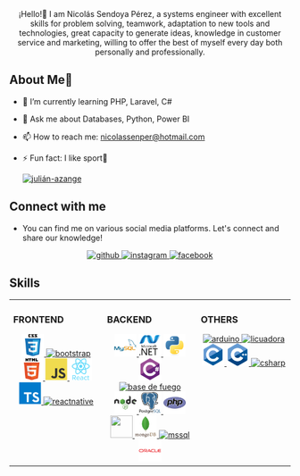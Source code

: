 <div align="center" dir="auto">
¡Hello!👋 I am Nicolás Sendoya Pérez, a systems engineer with excellent skills for problem solving, teamwork, adaptation to new tools and technologies, great capacity to generate ideas, knowledge in customer service and marketing, willing to offer the best of myself every day both personally and professionally.
</div>

## About Me📝

- 🌱 I’m currently learning PHP, Laravel, C#
- 💬 Ask me about Databases, Python, Power BI
- 📫 How to reach me: nicolassenper@hotmail.com
- ⚡ Fun fact: I like sport🏃

   <a target="_blank" rel="noopener noreferrer nofollow" href="https://camo.githubusercontent.com/6e1a0c15217e2700b9f0b3cc3835bcc0039871e4da224364bac9252a760651ef/68747470733a2f2f6b6f6d617265762e636f6d2f67687076632f3f757365726e616d653d6a756c69616e2d617a616e6765266c6162656c3d50726f66696c65253230766965777326636f6c6f723d306537356236267374796c653d666c6174"><img src="https://camo.githubusercontent.com/6e1a0c15217e2700b9f0b3cc3835bcc0039871e4da224364bac9252a760651ef/68747470733a2f2f6b6f6d617265762e636f6d2f67687076632f3f757365726e616d653d6a756c69616e2d617a616e6765266c6162656c3d50726f66696c65253230766965777326636f6c6f723d306537356236267374796c653d666c6174" alt="julián-azange" data-canonical-src="https://komarev.com/ghpvc/?username=julian-azange&amp;label=Profile%20views&amp;color=0e75b6&amp;style=flat" style="max-width: 100%;"></a>

## Connect with me
   
- You can find me on various social media platforms. Let's connect and share our knowledge!
 
<div align="center" dir="auto">  
<a href="https://github.com/Sendoya">
<img src="https://camo.githubusercontent.com/d40833b012ea2741c4a860a314a3d2eb63bdb0b6bd35d7b57ed0270b992bfa7d/68747470733a2f2f696d672e736869656c64732e696f2f62616467652f6769746875622d2532333234323932652e7376673f267374796c653d666f722d7468652d6261646765266c6f676f3d676974687562266c6f676f436f6c6f723d7768697465" alt="github" data-canonical-src="https://img.shields.io/badge/github-%2324292e.svg?&amp;style=for-the-badge&amp;logo=github&amp;logoColor=white" style="max-width: 100%;">

</a>
<a href="https://www.instagram.com/elsendoya01" rel="nofollow">
<img src="https://camo.githubusercontent.com/a19456839968069bd49c80513a0558441e5d333b568d24c3e0312cbc3028a919/68747470733a2f2f696d672e736869656c64732e696f2f62616467652f696e7374616772616d2d2532333030303030302e7376673f267374796c653d666f722d7468652d6261646765266c6f676f3d696e7374616772616d266c6f676f436f6c6f723d7768697465" alt="instagram" data-canonical-src="https://img.shields.io/badge/instagram-%23000000.svg?&amp;style=for-the-badge&amp;logo=instagram&amp;logoColor=white" style="max-width: 100%;">
</a>

<a href="https://www.facebook.com/Nicolas.Sendoya" rel="nofollow">
<img src="https://camo.githubusercontent.com/4a07660ce3c823d11dd535d7688a0ea22a4fe8f8bf115949b8d0a903765d7aea/68747470733a2f2f696d672e736869656c64732e696f2f62616467652f66616365626f6f6b2d2532333245383746422e7376673f267374796c653d666f722d7468652d6261646765266c6f676f3d66616365626f6f6b266c6f676f436f6c6f723d7768697465" alt="facebook" data-canonical-src="https://img.shields.io/badge/facebook-%232E87FB.svg?&amp;style=for-the-badge&amp;logo=facebook&amp;logoColor=white" style="max-width: 100%;">
</a>
</div>

## Skills

<table>
<tbody>
<tr>
<td valign="top" width="33%">
<div class="markdown-heading" dir="auto">
<h3 class="heading-element" dir="auto">FRONTEND</h3>
</div>
<div align="center" dir="auto">  

<a href="https://www.w3schools.com/css/" rel="nofollow">
   <img src="https://raw.githubusercontent.com/devicons/devicon/master/icons/css3/css3-original-wordmark.svg" alt="css3" width="40" height="40" style="max-width: 100%;">
   </a>

<a href="https://getbootstrap.com" rel="nofollow">
   <img src="https://upload.wikimedia.org/wikipedia/commons/b/b2/Bootstrap_logo.svg" alt="bootstrap" width="40" height="40" style="max-width: 100%;">
   </a>

<a href="https://lenguajehtml.com/html/" rel="nofollow">
   <img src="https://raw.githubusercontent.com/devicons/devicon/master/icons/html5/html5-original-wordmark.svg" alt="html5" width="40" height="40" style="max-width: 100%;">
  </a>

<a href="https://developer.mozilla.org/en-US/docs/Web/JavaScript" rel="nofollow">
    <img src="https://raw.githubusercontent.com/devicons/devicon/master/icons/javascript/javascript-original.svg" alt="javascript" width="40" height="40" style="max-width: 100%;">
  </a>

<a href="https://reactjs.org/" rel="nofollow">
    <img src="https://raw.githubusercontent.com/devicons/devicon/master/icons/react/react-original-wordmark.svg" alt="reac" width="40" height="40" style="max-width: 100%;">
  </a>

<a href="https://www.typescriptlang.org/" rel="nofollow">
    <img src="https://raw.githubusercontent.com/devicons/devicon/master/icons/typescript/typescript-original.svg" alt="typescript" width="40" height="40" style="max-width: 100%;">
  </a>

<a href="https://reactnative.dev/" rel="nofollow">
   <img src="https://camo.githubusercontent.com/44059541e82482d15a51d37935c0fb6b684a9b00226739491be20bbc72c3f59d/68747470733a2f2f72656163746e61746976652e6465762f696d672f6865616465725f6c6f676f2e737667" alt="reactnative" width="40" height="40" data-canonical-src="https://reactnative.dev/img/header_logo.svg" style="max-width: 100%;">
  </a>
  </div>

<td valign="top" width="33%">
<div class="markdown-heading" dir="auto">
<h3 class="heading-element" dir="auto">BACKEND</h3>
</div>
<div align="center" dir="auto">

<a href="https://www.mysql.com/" rel="nofollow">
    <img src="https://raw.githubusercontent.com/devicons/devicon/master/icons/mysql/mysql-original-wordmark.svg" alt="mysql" width="40" height="40" style="max-width: 100%;">
  </a>

<a href="https://dotnet.microsoft.com/" rel="nofollow">
    <img src="https://raw.githubusercontent.com/devicons/devicon/master/icons/dot-net/dot-net-original-wordmark.svg" alt="dotnet" width="40" height="40" style="max-width: 100%;">
  </a>

  <a href="https://www.python.org" rel="nofollow">
    <img src="https://raw.githubusercontent.com/devicons/devicon/master/icons/python/python-original.svg" alt="pithon" width="40" height="40" style="max-width: 100%;">
  </a>

  <a href="https://learn.microsoft.com/es-es/dotnet/csharp/" rel="nofollow">
    <img src="https://raw.githubusercontent.com/devicons/devicon/master/icons/csharp/csharp-original.svg" alt="csharp" width="40" height="40" style="max-width: 100%;">
  </a>

  <a href="https://firebase.google.com/" rel="nofollow">
    <img src="https://camo.githubusercontent.com/f19579bd4b5f0b9812474d8109d5882710dad0399d94497a26ea79dc01dea234/68747470733a2f2f7777772e766563746f726c6f676f2e7a6f6e652f6c6f676f732f66697265626173652f66697265626173652d69636f6e2e737667" alt="base de fuego" width="40" height="40" data-canonical-src="https://www.vectorlogo.zone/logos/firebase/firebase-icon.svg" style="max-width: 100%;">
  </a>

  <a href="https://nodejs.org" rel="nofollow">
    <img src="https://raw.githubusercontent.com/devicons/devicon/master/icons/nodejs/nodejs-original-wordmark.svg" alt="nodejs" width="40" height="40" style="max-width: 100%;">
  </a>

<a href="https://www.postgresql.org" rel="nofollow">
    <img src="https://raw.githubusercontent.com/devicons/devicon/master/icons/postgresql/postgresql-original-wordmark.svg" alt="postgresql" width="40" height="40" style="max-width: 100%;">
  </a>

<a href="https://www.php.net" rel="nofollow">
    <img src="https://raw.githubusercontent.com/devicons/devicon/master/icons/php/php-original.svg" alt="php" width="40" height="40" style="max-width: 100%;">
  </a>

<a href="https://laravel.com/" rel="nofollow">
    <img src="https://upload.wikimedia.org/wikipedia/commons/thumb/9/9a/Laravel.svg/1969px-Laravel.svg.png" width="40" height="40" style="max-width: 100%;">
  </a>

<a href="https://www.mongodb.com/" rel="nofollow">
    <img src="https://raw.githubusercontent.com/devicons/devicon/master/icons/mongodb/mongodb-original-wordmark.svg" alt="mongodb" width="40" height="40" style="max-width: 100%;">
  </a>

<a href="https://www.microsoft.com/en-us/sql-server" rel="nofollow">
    <img src="https://camo.githubusercontent.com/29dde2a136637475ff7726f780237361f2f1915e8e37b67fadb0b2eb5af21478/68747470733a2f2f7777772e7376677265706f2e636f6d2f73686f772f3330333232392f6d6963726f736f66742d73716c2d7365727665722d6c6f676f2e737667" alt="mssql" width="40" height="40" data-canonical-src="https://www.svgrepo.com/show/303229/microsoft-sql-server-logo.svg" style="max-width: 100%;">
  </a>

  <a href="https://www.oracle.com/" rel="nofollow">
    <img src="https://raw.githubusercontent.com/devicons/devicon/master/icons/oracle/oracle-original.svg" alt="oráculo" width="40" height="40" style="max-width: 100%;">
  </a>
  </div>

</td><td valign="top" width="33%">
<div class="markdown-heading" dir="auto">
<h3 class="heading-element" dir="auto">OTHERS</h3>
</div>
<div align="center" dir="auto">  

<a href="https://www.arduino.cc/" rel="nofollow">
    <img src="https://camo.githubusercontent.com/6fcd1c570f8a902233682fea6938ec8e8a3727080ad41312ce5a39004de43087/68747470733a2f2f63646e2e776f726c64766563746f726c6f676f2e636f6d2f6c6f676f732f61726475696e6f2d312e737667" alt="arduino" width="40" height="40" data-canonical-src="https://cdn.worldvectorlogo.com/logos/arduino-1.svg" style="max-width: 100%;">
  </a>

<a href="https://www.blender.org/" rel="nofollow">
    <img src="https://camo.githubusercontent.com/afff827b67a8323db4cd9c2bc671514bfe88d2d3f69c28446ab2c0ac4f564df5/68747470733a2f2f646f776e6c6f61642e626c656e6465722e6f72672f6272616e64696e672f636f6d6d756e6974792f626c656e6465725f636f6d6d756e6974795f62616467655f77686974652e737667" alt="licuadora" width="40" height="40" data-canonical-src="https://download.blender.org/branding/community/blender_community_badge_white.svg" style="max-width: 100%;">
  </a>

<a href="https://www.cprogramming.com/" rel="nofollow">
    <img src="https://raw.githubusercontent.com/devicons/devicon/master/icons/c/c-original.svg" alt="c" width="40" height="40" style="max-width: 100%;">
  </a>
  
<a href="https://www.w3schools.com/cpp/" rel="nofollow">
    <img src="https://raw.githubusercontent.com/devicons/devicon/master/icons/cplusplus/cplusplus-original.svg" alt="cplusplus" width="40" height="40" style="max-width: 100%;">
  </a>

<a href="https://www.w3schools.com/cs/" rel="nofollow">
    <img src="" alt="csharp" width="40" height="40" style="max-width: 100%;">
  </a>
  
<!--
- 🔭 I’m currently working on ...
- 🤔 I’m looking for help with ...
- 😄 Pronouns: ...
- 👯 I’m looking to collaborate on ...
-->
